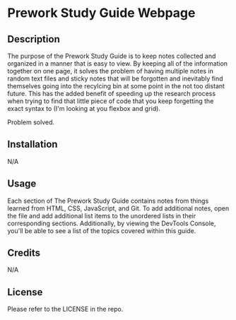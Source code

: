 # Prework Study Guide Webpage

## Description

The purpose of the Prework Study Guide is to keep notes collected and organized in a manner that is easy to view. By keeping all of the information together on one page, it solves the problem of having multiple notes in random text files and sticky notes that will be forgotten and inevitably find themselves going into the recylcing bin at some point in the not too distant future. This has the added benefit of speeding up the research process when trying to find that little piece of code that you keep forgetting the exact syntax to (I'm looking at you flexbox and grid).

Problem solved.

## Installation

N/A

## Usage

Each section of The Prework Study Guide contains notes from things learned from HTML, CSS, JavaScript, and Git. To add additional notes, open the file and add additional list items to the unordered lists in their corresponding sections. Additionally, by viewing the DevTools Console, you'll be able to see a list of the topics covered within this guide.

## Credits

N/A

## License

Please refer to the LICENSE in the repo.
